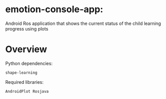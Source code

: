 # emotion-console-app:
Android Ros application that shows the current status of the child learning progress using plots

Overview
========

Python dependencies:
```
shape-learning
```

Required libraries:
```
AndroidPlot Rosjava
```


